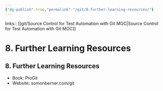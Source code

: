```yaml
---
{"dg-publish":true,"permalink":"/git/8-further-learning-resources/"}
---
```


links:: [[git/Source Control for Test Automation with Git MOC\|Source Control for Test Automation with Git MOC]]

# 8. Further Learning Resources

## 8. Further Learning Resources

- Book: ProGit
- Website: somonberner.com/git